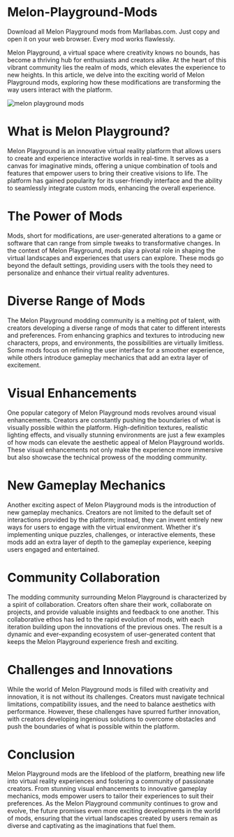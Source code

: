 # Melon-Playground-Mods
Download all Melon Playground mods from Marllabas.com. Just copy and open it on your web browser. Every mod works flawlessly.

Melon Playground, a virtual space where creativity knows no bounds, has become a thriving hub for enthusiasts and creators alike. At the heart of this vibrant community lies the realm of mods, which elevates the experience to new heights. In this article, we delve into the exciting world of Melon Playground mods, exploring how these modifications are transforming the way users interact with the platform.

![melon playground mods](https://i.postimg.cc/dVCkJRFK/1.png)

# What is Melon Playground?

Melon Playground is an innovative virtual reality platform that allows users to create and experience interactive worlds in real-time. It serves as a canvas for imaginative minds, offering a unique combination of tools and features that empower users to bring their creative visions to life. The platform has gained popularity for its user-friendly interface and the ability to seamlessly integrate custom mods, enhancing the overall experience.

# The Power of Mods

Mods, short for modifications, are user-generated alterations to a game or software that can range from simple tweaks to transformative changes. In the context of Melon Playground, mods play a pivotal role in shaping the virtual landscapes and experiences that users can explore. These mods go beyond the default settings, providing users with the tools they need to personalize and enhance their virtual reality adventures.

# Diverse Range of Mods

The Melon Playground modding community is a melting pot of talent, with creators developing a diverse range of mods that cater to different interests and preferences. From enhancing graphics and textures to introducing new characters, props, and environments, the possibilities are virtually limitless. Some mods focus on refining the user interface for a smoother experience, while others introduce gameplay mechanics that add an extra layer of excitement.

# Visual Enhancements

One popular category of Melon Playground mods revolves around visual enhancements. Creators are constantly pushing the boundaries of what is visually possible within the platform. High-definition textures, realistic lighting effects, and visually stunning environments are just a few examples of how mods can elevate the aesthetic appeal of Melon Playground worlds. These visual enhancements not only make the experience more immersive but also showcase the technical prowess of the modding community.

# New Gameplay Mechanics

Another exciting aspect of Melon Playground mods is the introduction of new gameplay mechanics. Creators are not limited to the default set of interactions provided by the platform; instead, they can invent entirely new ways for users to engage with the virtual environment. Whether it's implementing unique puzzles, challenges, or interactive elements, these mods add an extra layer of depth to the gameplay experience, keeping users engaged and entertained.


# Community Collaboration

The modding community surrounding Melon Playground is characterized by a spirit of collaboration. Creators often share their work, collaborate on projects, and provide valuable insights and feedback to one another. This collaborative ethos has led to the rapid evolution of mods, with each iteration building upon the innovations of the previous ones. The result is a dynamic and ever-expanding ecosystem of user-generated content that keeps the Melon Playground experience fresh and exciting.

# Challenges and Innovations

While the world of Melon Playground mods is filled with creativity and innovation, it is not without its challenges. Creators must navigate technical limitations, compatibility issues, and the need to balance aesthetics with performance. However, these challenges have spurred further innovation, with creators developing ingenious solutions to overcome obstacles and push the boundaries of what is possible within the platform.

# Conclusion

Melon Playground mods are the lifeblood of the platform, breathing new life into virtual reality experiences and fostering a community of passionate creators. From stunning visual enhancements to innovative gameplay mechanics, mods empower users to tailor their experiences to suit their preferences. As the Melon Playground community continues to grow and evolve, the future promises even more exciting developments in the world of mods, ensuring that the virtual landscapes created by users remain as diverse and captivating as the imaginations that fuel them.

